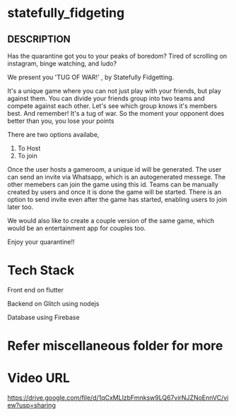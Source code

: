 # statefully_fidgeting



## DESCRIPTION
Has the quarantine got you to your peaks of boredom?
Tired of scrolling on instagram, binge watching, and ludo?

We present you 'TUG OF WAR!' , by Statefully Fidgetting.


It's a unique game where you can not just play with your friends, but play against them.
You can divide your friends group into two teams and compete against each other.
Let's see which group knows it's members best.
And remember!
It's a tug of war. So the moment your opponent does better than you, you lose your points

There are two options availabe, 
1. To Host
2. To join

Once the user hosts a gameroom, a unique id will be generated. The user can send an invite via Whatsapp, which is an autogenerated messege. The other memebers can join the game using this id. Teams can be manually created by users and once it is done the game will be started.
There is an option to send invite even after the game has started, enabling users to join later too.


We would also like to create a couple version of the same game, which would be an entertainment app for couples too.



Enjoy your quarantine!!

# Tech Stack

Front end on flutter

Backend on Glitch using nodejs

Database using Firebase

# Refer miscellaneous folder for more

# Video URL
https://drive.google.com/file/d/1qCxMLlzbFmnksw9LQ67virNJZNoEnnVC/view?usp=sharing



